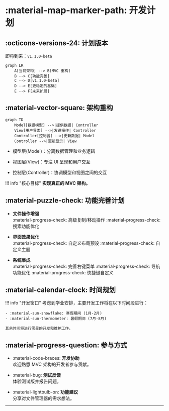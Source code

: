 # :material-map-marker-path: 开发计划

## :octicons-versions-24: 计划版本

即将到来：`v1.1.0-beta`

```mermaid
graph LR
    A[当前架构] --> B[MVC 重构]
    B --> C[功能完善]
    C --> D[v1.1.0-beta]
    D --> E[更稳定的基础]
    E --> F[未来扩展]
```

## :material-vector-square: 架构重构

```mermaid
graph TD
    Model[数据模型] -->|提供数据| Controller
    View[用户界面] -->|发送操作| Controller
    Controller[控制器] -->|更新数据| Model
    Controller -->|更新显示| View
```

- 模型层(Model)：分离数据管理和业务逻辑

- 视图层(View)：专注 UI 呈现和用户交互

- 控制层(Controller)：协调模型和视图之间的交互

!!! info "核心目标"
	**实现真正的 MVC 架构。**

## :material-puzzle-check: 功能完善计划

<div class="grid cards" markdown> 

- **文件操作增强**  
:material-progress-check: 高级复制/移动操作
:material-progress-check: 搜索功能优化

- **界面效果优化**  
:material-progress-check: 自定义布局预设
:material-progress-check: 自定义主题

- **系统集成**  
:material-progress-check: 完善右键菜单
:material-progress-check: 导航功能优化
:material-progress-check: 快捷键自定义

</div>

## :material-calendar-clock: 时间规划

!!! info "开发窗口"
	考虑到学业安排，主要开发工作将在以下时间段进行：

	- :material-sun-snowflake: 寒假期间 (1月-2月)
	- :material-sun-thermometer: 暑假期间 (7月-8月)

	其余时间将进行零星的开发和维护工作。

## :material-progress-question: 参与方式

<div class="grid cards" markdown> 

- :material-code-braces: **开发协助**  
欢迎熟悉 MVC 架构的开发者参与贡献。

- :material-bug: **测试反馈**  
体验测试版并报告问题。

- :material-lightbulb-on: **功能建议**  
分享对文件管理器的需求想法。

</div>

---
